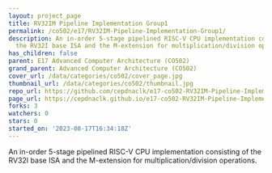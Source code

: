 ```yaml
---
layout: project_page
title: RV32IM Pipeline Implementation Group1
permalink: /co502/e17/RV32IM-Pipeline-Implementation-Group1/
description: An in-order 5-stage pipelined RISC-V CPU implementation consisting of
  the RV32I base ISA and the M-extension for multiplication/division operations.
has_children: false
parent: E17 Advanced Computer Architecture (CO502)
grand_parent: Advanced Computer Architecture (CO502)
cover_url: /data/categories/co502/cover_page.jpg
thumbnail_url: /data/categories/co502/thumbnail.jpg
repo_url: https://github.com/cepdnaclk/e17-co502-RV32IM-Pipeline-Implementation-Group1
page_url: https://cepdnaclk.github.io/e17-co502-RV32IM-Pipeline-Implementation-Group1
forks: 3
watchers: 0
stars: 0
started_on: '2023-08-17T16:34:18Z'
---
```


An in-order 5-stage pipelined RISC-V CPU implementation consisting of the RV32I base ISA and the M-extension for multiplication/division operations.